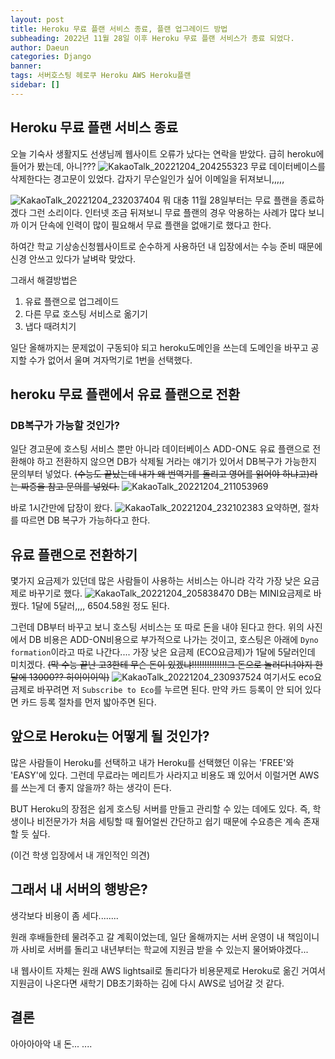 ```yaml
---
layout: post
title: Heroku 무료 플랜 서비스 종료, 플랜 업그레이드 방법
subheading: 2022년 11월 28일 이후 Heroku 무료 플랜 서비스가 종료 되었다.
author: Daeun
categories: Django
banner:
tags: 서버호스팅 헤로쿠 Heroku AWS Heroku플랜 
sidebar: []
---
```


## Heroku 무료 플랜 서비스 종료

오늘 기숙사 생활지도 선생님께 웹사이트 오류가 났다는 연락을 받았다. 급히 heroku에 들어가 봤는데, 아니???
![KakaoTalk_20221204_204255323](https://user-images.githubusercontent.com/79370538/205496062-f199d44a-ff30-4eed-abcd-47fdd9c0acd6.png)
무료 데이터베이스를 삭제한다는 경고문이 있었다. 갑자기 무슨일인가 싶어 이메일을 뒤져보니,,,,,

![KakaoTalk_20221204_232037404](https://user-images.githubusercontent.com/79370538/205496358-6db9810c-fe71-4b38-a72a-62ecf0346b04.png)
뭐 대충 11월 28일부터는 무료 플랜을 종료하겠다 그런 소리이다. 인터넷 조금 뒤져보니 무료 플랜의 경우 악용하는 사례가 많다 보니까 이거 단속에 인력이 많이 필요해서 무료 플랜을 없애기로 했다고 한다.

하여간 학교 기상송신청웹사이트로 순수하게 사용하던 내 입장에서는 수능 준비 때문에 신경 안쓰고 있다가 날벼락 맞았다.  

그래서 해결방법은
1. 유료 플랜으로 업그레이드
2. 다른 무료 호스팅 서비스로 옮기기
3. 냅다 때려치기

일단 올해까지는 문제없이 구동되야 되고 heroku도메인을 쓰는데 도메인을 바꾸고 공지할 수가 없어서 울며 겨자먹기로 1번을 선택했다.

## heroku 무료 플랜에서 유료 플랜으로 전환

### DB복구가 가능할 것인가?
일단 경고문에 호스팅 서비스 뿐만 아니라 데이터베이스 ADD-ON도 유료 플랜으로 전환해야 하고 전환하지 않으면 DB가 삭제될 거라는 얘기가 있어서 DB복구가 가능한지 문의부터 넣었다. ~~(수능도 끝났는데 내가 왜 번역기를 돌리고 영어를 읽어야 하냐고)라는 짜증을 참고 문의를 넣었다.~~
![KakaoTalk_20221204_211053969](https://user-images.githubusercontent.com/79370538/205496694-9f187e54-533a-4d5d-a585-f0003761e731.png)

바로 1시간만에 답장이 왔다.
![KakaoTalk_20221204_232102383](https://user-images.githubusercontent.com/79370538/205496734-66b3f3a4-5fe3-49c4-b348-f5b1dbb2b420.png)
요약하면, 절차를 따르면 DB 복구가 가능하다고 한다.

## 유료 플랜으로 전환하기
몇가지 요금제가 있던데 많은 사람들이 사용하는 서비스는 아니라 각각 가장 낮은 요금제로 바꾸기로 했다.
![KakaoTalk_20221204_205838470](https://user-images.githubusercontent.com/79370538/205496782-525b1fdf-7fb8-44d6-aa57-ba74310a2138.png)
DB는 MINI요금제로 바꿨다. 1달에 5달러,,,, 6504.58원 정도 된다.
 
그런데 DB부터 바꾸고 보니 호스팅 서비스는 또 따로 돈을 내야 된다고 한다. 위의 사진에서 DB 비용은 ADD-ON비용으로 부가적으로 나가는 것이고, 호스팅은 아래에 ```Dyno formation```이라고 따로 나간다.... 가장 낮은 요금제 (ECO요금제)가 1달에 5달러인데 미치겠다. ~~(막 수능 끝난 고3한테 무슨 돈이 있겠냐!!!!!!!!!!!!!!그 돈으로 놀러다녀야지 한달에 13000?? 히이이이익)~~
![KakaoTalk_20221204_230937524](https://user-images.githubusercontent.com/79370538/205497019-5d16591a-3e30-4b56-900a-2ca857a8a0ab.png)
여기서도 eco요금제로 바꾸려면 저 ```Subscribe to Eco```를 누르면 된다. 만약 카드 등록이 안 되어 있다면 카드 등록 절차를 먼저 밟아주면 된다.

## 앞으로 Heroku는 어떻게 될 것인가?
많은 사람들이 Heroku를 선택하고 내가 Heroku를 선택했던 이유는 'FREE'와 'EASY'에 있다. 그런데 무료라는 메리트가 사라지고 비용도 꽤 있어서 이럴거면 AWS를 쓰는게 더 좋지 않을까? 하는 생각이 든다.

BUT
Heroku의 장점은 쉽게 호스팅 서버를 만들고 관리할 수 있는 데에도 있다. 즉, 학생이나 비전문가가  처음 세팅할 때 훨어얼씬  간단하고 쉽기 때문에 수요층은 계속 존재할 듯 싶다.

(이건 학생 입장에서 내 개인적인 의견)

## 그래서 내 서버의 행방은?
생각보다 비용이 좀 세다........

원래 후배들한테 물려주고 갈 계획이었는데, 일단 올해까지는 서버 운영이 내 책임이니까 사비로 서버를 돌리고 내년부터는 학교에 지원금 받을 수 있는지 물어봐야겠다...

내 웹사이트 자체는 원래 AWS lightsail로 돌리다가 비용문제로 Heroku로 옮긴 거여서 지원금이 나온다면 새학기 DB초기화하는 김에 다시 AWS로 넘어갈 것 같다.

## 결론
아아아아악 내 돈... ....